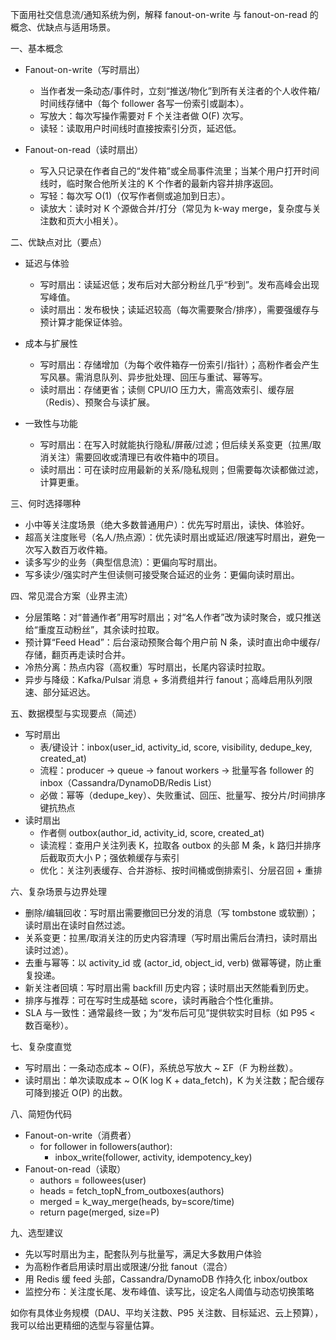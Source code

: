 下面用社交信息流/通知系统为例，解释 fanout-on-write 与 fanout-on-read 的概念、优缺点与适用场景。

一、基本概念
- Fanout-on-write（写时扇出）
  - 当作者发一条动态/事件时，立刻“推送/物化”到所有关注者的个人收件箱/时间线存储中（每个 follower 各写一份索引或副本）。
  - 写放大：每次写操作需要对 F 个关注者做 O(F) 次写。
  - 读轻：读取用户时间线时直接按索引分页，延迟低。

- Fanout-on-read（读时扇出）
  - 写入只记录在作者自己的“发件箱”或全局事件流里；当某个用户打开时间线时，临时聚合他所关注的 K 个作者的最新内容并排序返回。
  - 写轻：每次写 O(1)（仅写作者侧或追加到日志）。
  - 读放大：读时对 K 个源做合并/打分（常见为 k-way merge，复杂度与关注数和页大小相关）。

二、优缺点对比（要点）
- 延迟与体验
  - 写时扇出：读延迟低；发布后对大部分粉丝几乎“秒到”。发布高峰会出现写峰值。
  - 读时扇出：发布极快；读延迟较高（每次需要聚合/排序），需要强缓存与预计算才能保证体验。

- 成本与扩展性
  - 写时扇出：存储增加（为每个收件箱存一份索引/指针）；高粉作者会产生写风暴。需消息队列、异步批处理、回压与重试、幂等写。
  - 读时扇出：存储更省；读侧 CPU/IO 压力大，需高效索引、缓存层（Redis）、预聚合与读扩展。

- 一致性与功能
  - 写时扇出：在写入时就能执行隐私/屏蔽/过滤；但后续关系变更（拉黑/取消关注）需要回收或清理已有收件箱中的项目。
  - 读时扇出：可在读时应用最新的关系/隐私规则；但需要每次读都做过滤，计算更重。

三、何时选择哪种
- 小中等关注度场景（绝大多数普通用户）：优先写时扇出，读快、体验好。
- 超高关注度账号（名人/热点源）：优先读时扇出或延迟/限速写时扇出，避免一次写入数百万收件箱。
- 读多写少的业务（典型信息流）：更偏向写时扇出。
- 写多读少/强实时产生但读侧可接受聚合延迟的业务：更偏向读时扇出。

四、常见混合方案（业界主流）
- 分层策略：对“普通作者”用写时扇出；对“名人作者”改为读时聚合，或只推送给“重度互动粉丝”，其余读时拉取。
- 预计算“Feed Head”：后台滚动预聚合每个用户前 N 条，读时直出命中缓存/存储，翻页再走读时合并。
- 冷热分离：热点内容（高权重）写时扇出，长尾内容读时拉取。
- 异步与降级：Kafka/Pulsar 消息 + 多消费组并行 fanout；高峰启用队列限速、部分延迟达。

五、数据模型与实现要点（简述）
- 写时扇出
  - 表/键设计：inbox(user_id, activity_id, score, visibility, dedupe_key, created_at)
  - 流程：producer → queue → fanout workers → 批量写各 follower 的 inbox（Cassandra/DynamoDB/Redis List）
  - 必做：幂等（dedupe_key）、失败重试、回压、批量写、按分片/时间排序键抗热点
- 读时扇出
  - 作者侧 outbox(author_id, activity_id, score, created_at)
  - 读流程：查用户关注列表 K，拉取各 outbox 的头部 M 条，k 路归并排序后截取页大小 P；强依赖缓存与索引
  - 优化：关注列表缓存、合并游标、按时间桶或倒排索引、分层召回 + 重排

六、复杂场景与边界处理
- 删除/编辑回收：写时扇出需要撤回已分发的消息（写 tombstone 或软删）；读时扇出在读时自然过滤。
- 关系变更：拉黑/取消关注的历史内容清理（写时扇出需后台清扫，读时扇出读时过滤）。
- 去重与幂等：以 activity_id 或 (actor_id, object_id, verb) 做幂等键，防止重复投递。
- 新关注者回填：写时扇出需 backfill 历史内容；读时扇出天然能看到历史。
- 排序与推荐：可在写时生成基础 score，读时再融合个性化重排。
- SLA 与一致性：通常最终一致；为“发布后可见”提供软实时目标（如 P95 < 数百毫秒）。

七、复杂度直觉
- 写时扇出：一条动态成本 ~ O(F)，系统总写放大 ~ ΣF（F 为粉丝数）。
- 读时扇出：单次读取成本 ~ O(K log K + data_fetch)，K 为关注数；配合缓存可降到接近 O(P) 的出数。

八、简短伪代码
- Fanout-on-write（消费者）
  - for follower in followers(author):
    - inbox_write(follower, activity, idempotency_key)
- Fanout-on-read（读取）
  - authors = followees(user)
  - heads = fetch_topN_from_outboxes(authors)
  - merged = k_way_merge(heads, by=score/time)
  - return page(merged, size=P)

九、选型建议
- 先以写时扇出为主，配套队列与批量写，满足大多数用户体验
- 为高粉作者启用读时扇出或限速/分批 fanout（混合）
- 用 Redis 缓 feed 头部，Cassandra/DynamoDB 作持久化 inbox/outbox
- 监控分布：关注度长尾、发布峰值、读写比，设定名人阈值与动态切换策略

如你有具体业务规模（DAU、平均关注数、P95 关注数、目标延迟、云上预算），我可以给出更精细的选型与容量估算。